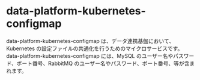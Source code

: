 # data-platform-kubernetes-configmap
data-platform-kubernetes-configmap は、データ連携基盤において、Kubernetes の設定ファイルの共通化を行うためのマイクロサービスです。  
data-platform-kubernetes-configmap には、MySQL のユーザー名やパスワード、ポート番号、RabbitMQ のユーザー名やパスワード、ポート番号、等が含まれます。  

